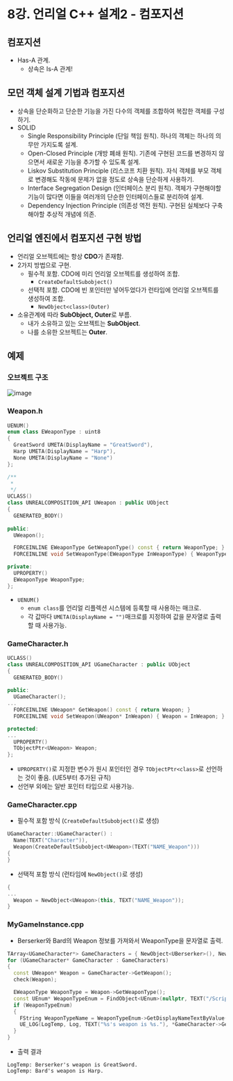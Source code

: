 # 8강. 언리얼 C++ 설계2 - 컴포지션
## 컴포지션
- Has-A 관계.
  - 상속은 Is-A 관계!
## 모던 객체 설계 기법과 컴포지션
- 상속을 단순화하고 단순한 기능을 가진 다수의 객체를 조합하여 복잡한 객체를 구성하기.
- SOLID
  - Single Responsibility Principle (단일 책임 원칙). 하나의 객체는 하나의 의무만 가지도록 설계.
  - Open-Closed Principle (개방 폐쇄 원칙). 기존에 구현된 코드를 변경하지 않으면서 새로운 기능을 추가할 수 있도록 설계.
  - Liskov Substitution Principle (리스코프 치환 원칙). 자식 객체를 부모 객체로 변경해도 작동에 문제가 없을 정도로 상속을 단순하게 사용하기.
  - Interface Segregation Design (인터페이스 분리 원칙). 객체가 구현해야할 기능이 많다면 이들을 여러개의 단순한 인터페이스들로 분리하여 설계.
  - Dependency Injection Principle (의존성 역전 원칙). 구현된 실체보다 구축해야할 추상적 개념에 의존.
## 언리얼 엔진에서 컴포지션 구현 방법
- 언리얼 오브젝트에는 항상 **CDO**가 존재함.
- 2가지 방법으로 구현.
  - 필수적 포함. CDO에 미리 언리얼 오브젝트를 생성하여 조합.
    - `CreateDefaultSubobject()`
  - 선택적 포함. CDO에 빈 포인터만 넣어두었다가 런타임에 언리얼 오브젝트를 생성하여 조합.
    - `NewObject<class>(Outer)`
- 소유관계에 따라 **SubObject, Outer**로 부름.
  - 내가 소유하고 있는 오브젝트는 **SubObject**.
  - 나를 소유한 오브젝트는 **Outer**.
## 예제
### 오브젝트 구조
![image](https://github.com/Wseop/unreal-programming/assets/18005580/fc1b578c-df2d-4a1c-9704-e972a1e309d8)
### Weapon.h
```c++
UENUM()
enum class EWeaponType : uint8
{
  GreatSword UMETA(DisplayName = "GreatSword"),
  Harp UMETA(DisplayName = "Harp"),
  None UMETA(DisplayName = "None")
};

/**
 * 
 */
UCLASS()
class UNREALCOMPOSITION_API UWeapon : public UObject
{
  GENERATED_BODY()
	
public:
  UWeapon();

  FORCEINLINE EWeaponType GetWeaponType() const { return WeaponType; }
  FORCEINLINE void SetWeaponType(EWeaponType InWeaponType) { WeaponType = InWeaponType; }

private:
  UPROPERTY()
  EWeaponType WeaponType;
};
```
- `UENUM()`
  - `enum class`를 언리얼 리플렉션 시스템에 등록할 때 사용하는 매크로.
  - 각 값마다 `UMETA(DisplayName = "")`매크로를 지정하여 값을 문자열로 출력할 때 사용가능.
### GameCharacter.h
```c++
UCLASS()
class UNREALCOMPOSITION_API UGameCharacter : public UObject
{
  GENERATED_BODY()
	
public:
  UGameCharacter();
...
  FORCEINLINE UWeapon* GetWeapon() const { return Weapon; }
  FORCEINLINE void SetWeapon(UWeapon* InWeapon) { Weapon = InWeapon; }

protected:
...
  UPROPERTY()
  TObjectPtr<UWeapon> Weapon;
};
```
- `UPROPERTY()`로 지정한 변수가 원시 포인터인 경우 `TObjectPtr<class>`로 선언하는 것이 좋음. (UE5부터 추가된 규칙)
- 선언부 외에는 일반 포인터 타입으로 사용가능.
### GameCharacter.cpp
- 필수적 포함 방식 (`CreateDefaultSubobject()`로 생성)
```c++
UGameCharacter::UGameCharacter() :
  Name(TEXT("Character")),
  Weapon(CreateDefaultSubobject<UWeapon>(TEXT("NAME_Weapon")))
{
}
```
- 선택적 포함 방식 (런타임에 `NewObject()`로 생성)
```c++
{
...
  Weapon = NewObject<UWeapon>(this, TEXT("NAME_Weapon"));
}
```
### MyGameInstance.cpp
- Berserker와 Bard의 Weapon 정보를 가져와서 WeaponType을 문자열로 출력.
```c++
TArray<UGameCharacter*> GameCharacters = { NewObject<UBerserker>(), NewObject<UBard>() };
for (UGameCharacter* GameCharacter : GameCharacters)
{
  const UWeapon* Weapon = GameCharacter->GetWeapon();
  check(Weapon);

  EWeaponType WeaponType = Weapon->GetWeaponType();
  const UEnum* WeaponTypeEnum = FindObject<UEnum>(nullptr, TEXT("/Script/UnrealComposition.EWeaponType"));
  if (WeaponTypeEnum)
  {
    FString WeaponTypeName = WeaponTypeEnum->GetDisplayNameTextByValue((int64)WeaponType).ToString();
    UE_LOG(LogTemp, Log, TEXT("%s's weapon is %s."), *GameCharacter->GetName(), *WeaponTypeName);
  }
}
```
- 출력 결과
```
LogTemp: Berserker's weapon is GreatSword.
LogTemp: Bard's weapon is Harp.
```

